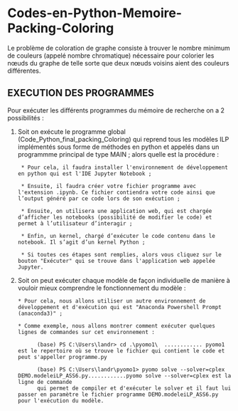 # Codes-en-Python-Memoire-Packing-Coloring
Le problème de coloration de graphe consiste à trouver le nombre minimum de couleurs (appelé nombre chromatique) nécessaire pour colorier les nœuds du graphe de telle sorte que deux nœuds voisins aient des couleurs différentes.

EXECUTION DES PROGRAMMES
-------------------------

Pour exécuter les différents programmes du mémoire de recherche on a 2 possibilités :

1) Soit on exécute le programme global (Code_Python_final_packing_Coloring) qui reprend tous les modèles ILP implémentés sous forme de méthodes en python et appelés dans un programmme principal de type MAIN ; alors quelle est la procédure : 

        * Pour cela, il faudra installer l'environnement de développement en python qui est l'IDE Jupyter Notebook ;
         
        * Ensuite, il faudra créer votre fichier programme avec l'extension .ipynb. Ce fichier contiendra votre code ainsi que l’output généré par ce code lors de son exécution ;
        
        * Ensuite, on utilisera une application web, qui est chargée d’afficher les notebooks (possibilité de modifier le code) et permet à l’utilisateur d’interagir ;
        
        * Enfin, un kernel, chargé d’exécuter le code contenu dans le notebook. Il s’agit d’un kernel Python ;
         
        * Si toutes ces étapes sont remplies, alors vous cliquez sur le bouton "Exécuter" qui se trouve dans l'application web appelée Jupyter.
         
            
 2) Soit on peut exécuter chaque modèle de façon individuelle de manière à vouloir mieux comprendre le fonctionnement du modèle :
            
        * Pour cela, nous allons utiliser un autre environnement de développement et d'exécution qui est "Anaconda Powershell Prompt (anaconda3)" ;
           
        * Comme exemple, nous allons montrer comment exécuter quelques lignes de commandes sur cet environnement :
            
              (base) PS C:\Users\landr> cd .\pyomo1\  ............ pyomo1 est le repertoire où se trouve le fichier qui contient le code et peut s'appeller programme.py
                      
              (base) PS C:\Users\landr\pyomo1> pyomo solve --solver=cplex DEMO.modeleiLP_ASS6.py............pyomo solve --solver=cplex est la ligne de commande 
              qui permet de compiler et d'exécuter le solver et il faut lui passer en paramètre le fichier programme DEMO.modeleiLP_ASS6.py pour l'exécution du modèle.
